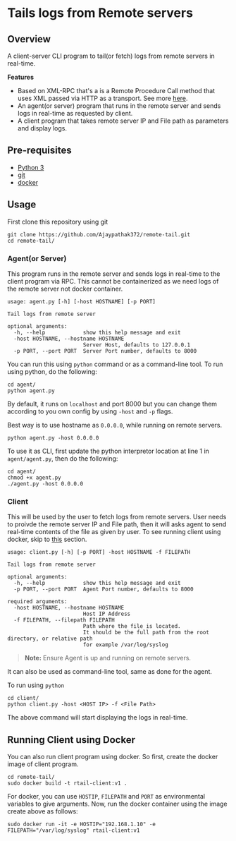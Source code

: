 # Tails logs from Remote servers

## Overview
A client-server CLI program to tail(or fetch) logs from remote servers in real-time.

**Features**
- Based on XML-RPC that's a is a Remote Procedure Call method that uses XML passed via HTTP as a transport. See more [here](https://docs.python.org/3/library/xmlrpc.html).
- An agent(or server) program that runs in the remote server and sends logs in real-time as requested by client.
- A client program that takes remote server IP and File path as parameters and display logs.

## Pre-requisites
- [Python 3](https://www.python.org/downloads/)
- [git](https://git-scm.com/downloads)
- [docker](https://docs.docker.com/engine/)

## Usage

First clone this repository using git
```
git clone https://github.com/Ajaypathak372/remote-tail.git
cd remote-tail/
```

### Agent(or Server)

This program runs in the remote server and sends logs in real-time to the client program via RPC. This cannot be containerized as we need logs of the remote server not docker container.
```
usage: agent.py [-h] [-host HOSTNAME] [-p PORT]

Tail logs from remote server

optional arguments:
  -h, --help            show this help message and exit
  -host HOSTNAME, --hostname HOSTNAME
                        Server Host, defaults to 127.0.0.1
  -p PORT, --port PORT  Server Port number, defaults to 8000
```
You can run this using `python` command or as a command-line tool. To run using python, do the following:
```
cd agent/
python agent.py
```
By default, it runs on `localhost` and port 8000 but you can change them according to you own config by using `-host` and `-p` flags.

Best way is to use hostname as `0.0.0.0`, while running on remote servers.
```
python agent.py -host 0.0.0.0
```

To use it as CLI, first update the python interpretor location at line 1 in `agent/agent.py`, then do the following:
```
cd agent/
chmod +x agent.py
./agent.py -host 0.0.0.0
```

### Client

This will be used by the user to fetch logs from remote servers. User needs to proivde the remote server IP and File path, then it will asks agent to send real-time contents of the file as given by user.
To see running client using docker, skip to [this](#running-client-using-docker) section.
```
usage: client.py [-h] [-p PORT] -host HOSTNAME -f FILEPATH

Tail logs from remote server

optional arguments:
  -h, --help            show this help message and exit
  -p PORT, --port PORT  Agent Port number, defaults to 8000

required arguments:
  -host HOSTNAME, --hostname HOSTNAME
                        Host IP Address
  -f FILEPATH, --filepath FILEPATH
                        Path where the file is located.
                        It should be the full path from the root directory, or relative path 
                        for example /var/log/syslog

```
> **Note:** Ensure Agent is up and running on remote servers.

It can also be used as command-line tool, same as done for the agent.

To run using `python`
```
cd client/
python client.py -host <HOST IP> -f <File Path>
```
The above command will start displaying the logs in real-time.

## Running Client using Docker
You can also run client program using docker. So first, create the docker image of client program.
```
cd remote-tail/
sudo docker build -t rtail-client:v1 .
```
For docker, you can use `HOSTIP`, `FILEPATH` and `PORT` as environmental variables to give arguments.
Now, run the docker container using the image create above as follows:
```
sudo docker run -it -e HOSTIP="192.168.1.10" -e FILEPATH="/var/log/syslog" rtail-client:v1 
```





